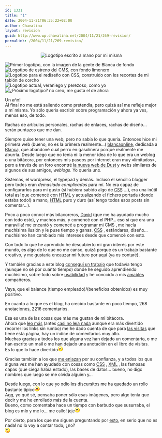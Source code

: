 ```yaml
---
id: 1331
title: "1"
date: 2004-11-21T06:35:22+02:00
author: Chavalina
layout: revision
guid: http://www.wp.chavalina.net/2004/11/21/269-revision/
permalink: /2004/11/21/269-revision/
---
```

<p align="center">
  <img class="imgcentro" src="http://www.chavalina.net/imagenes/logotipos/historico/handwritten.jpg" alt="Logotipo escrito a mano por mi misma" />
</p>

<img class="imgcentro" src="http://www.chavalina.net/imagenes/logotipos/historico/logo_nuevo_v3.jpg" alt="Primer logotipo, con la imagen de la gente de Blanca de fondo" /> 

<img class="imgcentro" src="http://www.chavalina.net/imagenes/logotipos/historico/greenv1.jpg" alt="Logotipo de estreno del CMS, con fondo limonero" /> 

<img class="imgcentro" src="http://www.chavalina.net/imagenes/logotipos/historico/bannerv2.jpg" alt="Logotipo para el redise&ntilde;o con CSS, construido con los recortes de mi tablón de corcho" /> 

<img class="imgcentro" src="http://www.chavalina.net/imagenes/logotipos/historico/logo_sup.jpg" alt="Logotipo actual, veraniego y perezoso, como yo" /> 

<img class="imgcentro" src="http://www.chavalina.net/imagenes/logotipos/historico/supv2.jpg" alt="&iquest;Próximo logotipo? no creo, me gusta el de ahora" /> 

Un a&ntilde;o!  
Al final no me está saliendo como pretendía, pero quizá así me refleje mejor a mí misma. Yo sólo quería escribir sobre programación y ahora ya ves, menos eso, de todo.

Rachas de artículos personales, rachas de enlaces, rachas de dise&ntilde;o… serán puntazos que me dan.

Siempre quise tener una web, pero no sabía lo que quería. Entonces hice mi primera web (bueno, no es la primera realmente…) <a href="http://www.blancaonline.tk" target="_blank">blancaonline</a>, dedicada a <acronym title="aunque sea endogámico, mi pueblo me gusta">Blanca</acronym>, que abandoné cual perro en gasolinera porque realmente me aburría. Desde luego que no tenía ni la menor idea de lo que era un weblog o una bitácora, por entonces mis paseos por internet eran muy «limitados», pero a través de un foro encontré <a href="http://dustbrother.net/" target="_blank">la nueva web de Dust</a> y webs similares de algunos de sus amigos, _weblogs_. Yo quería uno.

Sistemas, el wordpress, el typepad y demás. Incluso el sencillo blogger pero todos eran _demasiado complicados_ para mí. No era capaz de configurarlos para mi gusto (si hubiera sabido algo de <acronym title="Cascade Style Sheets">CSS</acronym> …), era una inútil total así que comencé con <acronym title="HyperText Markup Language">HTML</acronym> y actualizando el fichero portada (donde estaba todo!) a mano, <acronym title="HyperText Markup Language">HTML</acronym> puro y duro (así tengo todos esos posts sin comentar…).

Poco a poco conocí más bitacoreros, <a href="http://dmnet.bitacoras.com/index.php" target="_blank">David</a> (que me ha ayudado mucho con todo esto), y muchos más, y comencé con el PHP… eso sí que era una maravilla! me encantó y comencé a programar mi CMS , me hacía muchísima ilusión y le puse tiempo y ganas. <acronym title="Cascade Style Sheets">CSS</acronym> , estándares, dise&ntilde;o… muchísimo han cambiado mis intereses desde que comencé con esto.

Con todo lo que he aprendido he descubierto mi gran interés por este mundo, es algo de lo que no me canso, quizá porque es un trabajo bastante creativo, y me gustaría encauzar mi futuro por aquí (ya os contaré). 

Y también gracias a este blog <a href="http://www.chavalina.net/comentar.php?idpost=108&#038;q=" target="_blank">conseguí un trabajo</a> que todavía tengo (aunque no sé por cuánto tiempo) donde he seguido aprendiendo muchísimo, sobre todo sobre <a href="http://usalo.blogspot.com/" target="_blank">usabilidad</a> y he conocido a mis <a href="http://www.chavalina.net/comentar.php?idpost=238&#038;q=" target="_blank">amables</a> compa&ntilde;eros.

Vaya, que el balance (tiempo empleado)/(beneficios obtenidos) es muy positivo.

En cuanto a lo que es el blog, ha crecido bastante en poco tiempo, 268 anotaciones, 2216 comentarios.

Esa es una de las cosas que más me gustan de mi bitácora.  
Ahora que <a href="http://www.bloglines.com/public/chavalina" target="_blank">leo más</a> (antes <a href="http://dmnet.bitacoras.com/index.php?id=2734" target="_blank">casi no leía nada</a> aunque era más divertido recorrer los links sin rumbo) me he dado cuenta de que para <a href="http://www.nedstatbasic.net/s?tab=1&#038;link=1&#038;id=2840122" target="_blank">las visitas</a> que tiene esta página, hay un índice de comentarios muy alto.  
Muchas gracias a todos los que alguna vez han dejado un comentario, o me han escrito un mail o me han dejado una anotación en el libro de visitas.  
Es lo que lo hace divertido![emo](/imagenes/emoticonos/guino.gif) 

Gracias también a los que <a href="http://www.google.es/search?as_lq=www.chavalina.net&#038;btnG=Buscar" target="_blank">me enlazan</a> por su confianza, y a todos los que alguna vez me han ayudado con cosas como <acronym title="Cascade Style Sheets">CSS</acronym> , <acronym title="eXtensible Markup Language">XML</acronym> , las famosas capas (que ciega había estado), las bases de datos… bueno, no digo nombres que luego se me olvida alguien y… 

Desde luego, con lo que yo odio los discursitos me ha quedado un rollo bastante típico![asqueado](/imagenes/emoticonos/asqueado.gif)  
Agg, yo qué sé, pensaba poner sólo esas imágenes, pero algo tenía que decir y me he enrollado más de la cuenta.  
Bueno, como comentaba hace un tiempo con barbudo que susurraba, el blog es mío y me lo… me callo! jeje![emo](/imagenes/emoticonos/sonrisa.gif) 

Por cierto, para los que me siguen preguntando por <a href="http://www.chavalina.net/comentar.php?idpost=247&#038;q=" target="_blank">esto</a>, en serio que no es nada! no lo voy a contar todo, &iquest;no?  
![emo](/imagenes/emoticonos/guino.gif)